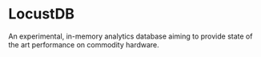 # LocustDB

An experimental, in-memory analytics database aiming to provide state of the art performance on commodity hardware.
